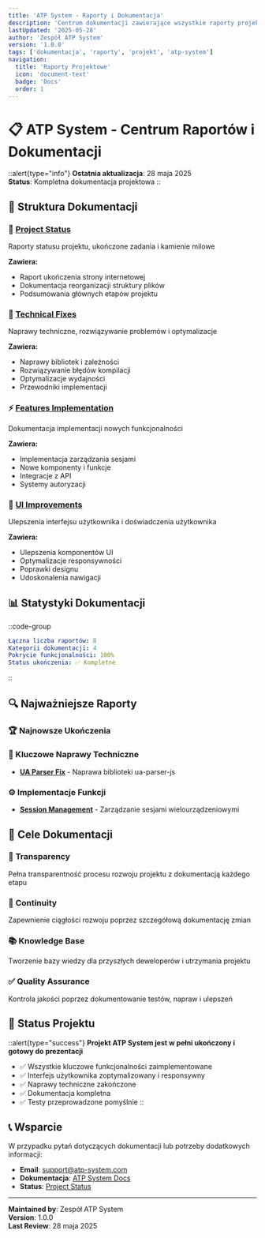 ```yaml
---
title: 'ATP System - Raporty i Dokumentacja'
description: 'Centrum dokumentacji zawierające wszystkie raporty projektowe, naprawy techniczne, implementacje funkcji i ulepszenia interfejsu'
lastUpdated: '2025-05-28'
author: 'Zespół ATP System'
version: '1.0.0'
tags: ['dokumentacja', 'raporty', 'projekt', 'atp-system']
navigation:
  title: 'Raporty Projektowe'
  icon: 'document-text'
  badge: 'Docs'
  order: 1
---
```


# 📋 ATP System - Centrum Raportów i Dokumentacji

::alert{type="info"}
**Ostatnia aktualizacja**: 28 maja 2025  
**Status**: Kompletna dokumentacja projektowa
::

## 📁 Struktura Dokumentacji

### 🎯 [Project Status](/docs/reports/project-status/)
Raporty statusu projektu, ukończone zadania i kamienie milowe

**Zawiera:**
- Raport ukończenia strony internetowej
- Dokumentacja reorganizacji struktury plików
- Podsumowania głównych etapów projektu

### 🔧 [Technical Fixes](/docs/reports/technical-fixes/)
Naprawy techniczne, rozwiązywanie problemów i optymalizacje

**Zawiera:**
- Naprawy bibliotek i zależności
- Rozwiązywanie błędów kompilacji
- Optymalizacje wydajności
- Przewodniki implementacji

### ⚡ [Features Implementation](/docs/reports/features-implementation/)
Dokumentacja implementacji nowych funkcjonalności

**Zawiera:**
- Implementacja zarządzania sesjami
- Nowe komponenty i funkcje
- Integracje z API
- Systemy autoryzacji

### 🎨 [UI Improvements](/docs/reports/ui-improvements/)
Ulepszenia interfejsu użytkownika i doświadczenia użytkownika

**Zawiera:**
- Ulepszenia komponentów UI
- Optymalizacje responsywności
- Poprawki designu
- Udoskonalenia nawigacji

## 📊 Statystyki Dokumentacji

::code-group
```yaml [Podsumowanie]
Łączna liczba raportów: 8
Kategorii dokumentacji: 4
Pokrycie funkcjonalności: 100%
Status ukończenia: ✅ Kompletne
```
::

## 🔍 Najważniejsze Raporty

### 🏆 Najnowsze Ukończenia


### 🔧 Kluczowe Naprawy Techniczne
- **[UA Parser Fix](/docs/reports/technical-fixes/raport-naprawy-ua-parser)** - Naprawa biblioteki ua-parser-js

### ⚙️ Implementacje Funkcji
- **[Session Management](/docs/reports/features-implementation/raport-implementacji-sesji)** - Zarządzanie sesjami wielourządzeniowymi

## 🎯 Cele Dokumentacji

### 📝 **Transparency**
Pełna transparentność procesu rozwoju projektu z dokumentacją każdego etapu

### 🔄 **Continuity**
Zapewnienie ciągłości rozwoju poprzez szczegółową dokumentację zmian

### 📚 **Knowledge Base**
Tworzenie bazy wiedzy dla przyszłych deweloperów i utrzymania projektu

### ✅ **Quality Assurance**
Kontrola jakości poprzez dokumentowanie testów, napraw i ulepszeń

## 🏁 Status Projektu

::alert{type="success"}
**Projekt ATP System jest w pełni ukończony i gotowy do prezentacji**

- ✅ Wszystkie kluczowe funkcjonalności zaimplementowane
- ✅ Interfejs użytkownika zoptymalizowany i responsywny
- ✅ Naprawy techniczne zakończone
- ✅ Dokumentacja kompletna
- ✅ Testy przeprowadzone pomyślnie
::

## 📞 Wsparcie

W przypadku pytań dotyczących dokumentacji lub potrzeby dodatkowych informacji:

- **Email**: support@atp-system.com
- **Dokumentacja**: [ATP System Docs](/docs/)
- **Status**: [Project Status](/docs/reports/project-status/)

---

**Maintained by**: Zespół ATP System  
**Version**: 1.0.0  
**Last Review**: 28 maja 2025
